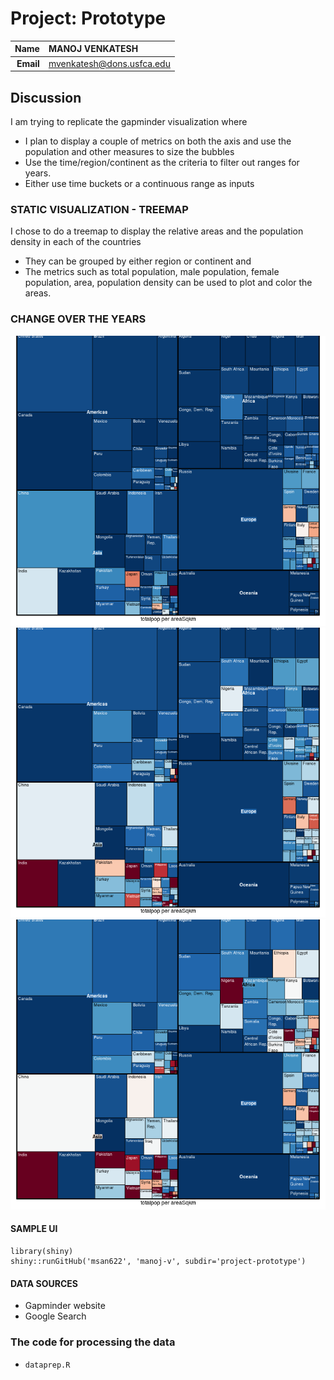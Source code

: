 Project: Prototype 
==============================

| **Name**  | MANOJ VENKATESH |
|----------:|:-------------|
| **Email** | mvenkatesh@dons.usfca.edu |

## Discussion ##

I am trying to replicate the gapminder visualization where 
 - I plan to display a couple of metrics on both the axis and use the population and other measures to size the bubbles 
 - Use the time/region/continent as the criteria to filter out ranges for years.
 - Either use time buckets or a continuous range as inputs

### STATIC VISUALIZATION - TREEMAP
I chose to do a treemap to display the relative areas and the population density in each of the countries
 - They can be grouped by either region or continent and 
 - The metrics such as total population, male population, female population, area, population density can be used to plot and color the areas.

### CHANGE OVER THE YEARS
![IMAGE](treemap1.png)
![IMAGE](treemap2.png)
![IMAGE](treemap3.png)


#### SAMPLE UI
```
library(shiny)
shiny::runGitHub('msan622', 'manoj-v', subdir='project-prototype')
```

#### DATA SOURCES
 - Gapminder website
 - Google Search

### The code for processing the data
 - `dataprep.R`
